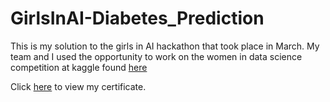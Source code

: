 # GirlsInAI-Diabetes_Prediction
This is my solution to the girls in AI hackathon that took place in March. My team and I used the opportunity to work on the women in data science competition at kaggle found [here](https://www.kaggle.com/c/widsdatathon2021)

Click [here](https://verified.cv/en/verify/48026356758611) to view my certificate.   
